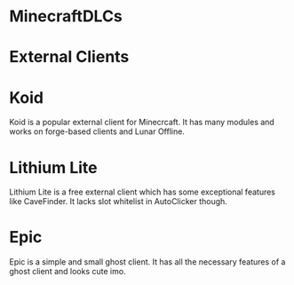 # MinecraftDLCs

# External Clients

# Koid
Koid is a popular external client for Minecrcaft. It has many modules and works on forge-based clients and Lunar Offline.
# Lithium Lite
Lithium Lite is a free external client which has some exceptional features like CaveFinder. It lacks slot whitelist in AutoClicker though.
# Epic
Epic is a simple and small ghost client. It has all the necessary features of a ghost client and looks cute imo.